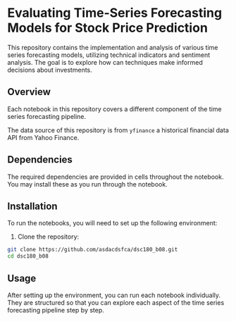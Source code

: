 # Evaluating Time-Series Forecasting Models for Stock Price Prediction

This repository contains the implementation and analysis of various time series forecasting models, utilizing technical indicators and sentiment analysis. The goal is to explore how can techniques make informed decisions about investments.

## Overview
Each notebook in this repository covers a different component of the time series forecasting pipeline.

The data source of this repository is from ```yfinance``` a historical financial data API from Yahoo Finance.


## Dependencies

The required dependencies are provided in cells throughout the notebook. You may install these as you run through the notebook.


## Installation
To run the notebooks, you will need to set up the following environment:

1. Clone the repository:
```bash
git clone https://github.com/asdacdsfca/dsc180_b08.git
cd dsc180_b08
```

## Usage
After setting up the environment, you can run each notebook individually. They are structured so that you can explore each aspect of the time series forecasting pipeline step by step.
